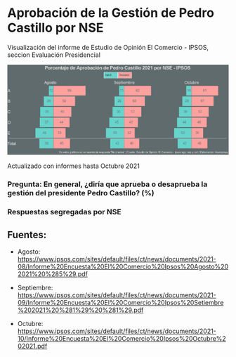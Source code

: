 # Aprobación de la Gestión de Pedro Castillo por NSE
Visualización del informe de Estudio de Opinión El Comercio - IPSOS, seccion Evaluación Presidencial

![alt text](https://github.com/anamumaq/aprobacion_castillo/blob/main/aprobacion%20pedro%20castillo%20ct%2021.png)

Actualizado con informes hasta Octubre 2021

### Pregunta: En general, ¿diría que aprueba o desaprueba la gestión del presidente Pedro Castillo? (%)
### Respuestas segregadas por NSE

## Fuentes:

* Agosto: https://www.ipsos.com/sites/default/files/ct/news/documents/2021-08/Informe%20Encuesta%20El%20Comercio%20Ipsos%20Agosto%202021%20%285%29.pdf 

* Septiembre: https://www.ipsos.com/sites/default/files/ct/news/documents/2021-09/Informe%20Encuesta%20El%20Comercio%20Ipsos%20Setiembre%202021%20%281%29%20%281%29.pdf

* Octubre: https://www.ipsos.com/sites/default/files/ct/news/documents/2021-10/Informe%20Encuesta%20El%20Comercio%20Ipsos%20Octubre%202021.pdf
